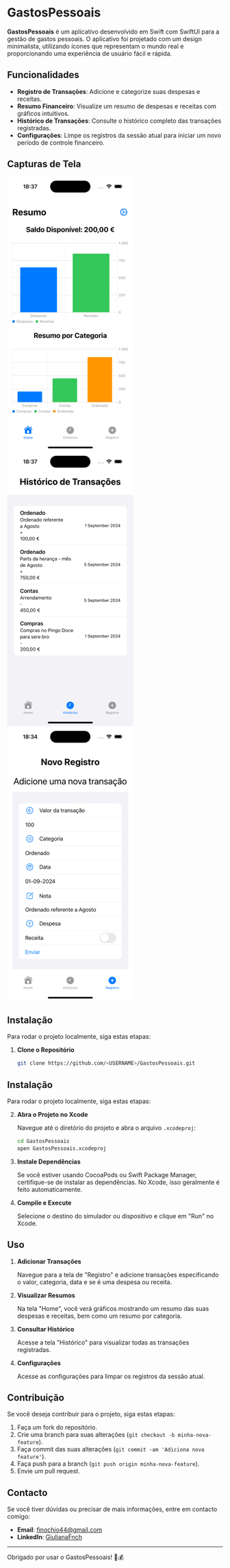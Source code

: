 # GastosPessoais

**GastosPessoais** é um aplicativo desenvolvido em Swift com SwiftUI para a gestão de gastos pessoais. O aplicativo foi projetado com um design minimalista, utilizando ícones que representam o mundo real e proporcionando uma experiência de usuário fácil e rápida.

## Funcionalidades

- **Registro de Transações**: Adicione e categorize suas despesas e receitas.
- **Resumo Financeiro**: Visualize um resumo de despesas e receitas com gráficos intuitivos.
- **Histórico de Transações**: Consulte o histórico completo das transações registradas.
- **Configurações**: Limpe os registros da sessão atual para iniciar um novo período de controle financeiro.

## Capturas de Tela

![Inicial](images/home.png)
![Histórico](images/historico.png)
![Registro](images/registro.png)


## Instalação

Para rodar o projeto localmente, siga estas etapas:

1. **Clone o Repositório**

   ```bash
   git clone https://github.com/<USERNAME>/GastosPessoais.git

## Instalação

Para rodar o projeto localmente, siga estas etapas:

2. **Abra o Projeto no Xcode**

   Navegue até o diretório do projeto e abra o arquivo `.xcodeproj`:

   ```bash
   cd GastosPessoais
   open GastosPessoais.xcodeproj

3. **Instale Dependências**

   Se você estiver usando CocoaPods ou Swift Package Manager, certifique-se de instalar as dependências. No Xcode, isso geralmente é feito automaticamente.

4. **Compile e Execute**
   
   Selecione o destino do simulador ou dispositivo e clique em "Run" no Xcode.

## Uso

1. **Adicionar Transações**

   Navegue para a tela de "Registro" e adicione transações especificando o valor, categoria, data e se é uma despesa ou receita.

2. **Visualizar Resumos**

   Na tela "Home", você verá gráficos mostrando um resumo das suas despesas e receitas, bem como um resumo por categoria.

3. **Consultar Histórico**

   Acesse a tela "Histórico" para visualizar todas as transações registradas.

4. **Configurações**

   Acesse as configurações para limpar os registros da sessão atual.

## Contribuição

Se você deseja contribuir para o projeto, siga estas etapas:

1. Faça um fork do repositório.
2. Crie uma branch para suas alterações (`git checkout -b minha-nova-feature`).
3. Faça commit das suas alterações (`git commit -am 'Adiciona nova feature'`).
4. Faça push para a branch (`git push origin minha-nova-feature`).
5. Envie um pull request.

## Contacto

Se você tiver dúvidas ou precisar de mais informações, entre em contacto comigo:

- **Email**: finochio44@gmail.com
- **LinkedIn**: [GiulianaFnch](https://www.linkedin.com/in/giulianafnch)

---

Obrigado por usar o GastosPessoais! 🧾💰

